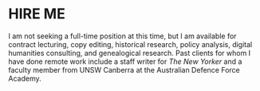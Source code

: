 # HIRE ME

I am not seeking a full-time position at this time, but I am available for contract lecturing, copy editing, historical research, policy analysis, digital humanities consulting, and genealogical research. Past clients for whom I have done remote work include a staff writer for *The New Yorker* and a faculty member from UNSW Canberra at the Australian Defence Force Academy. 
